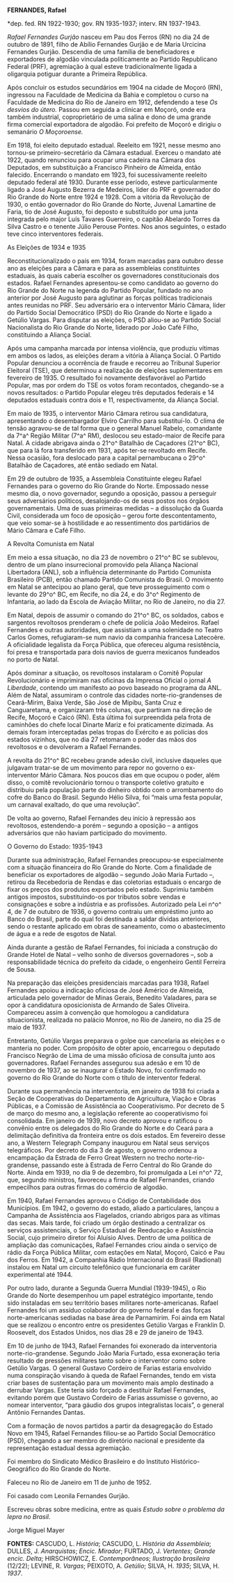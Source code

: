 **FERNANDES, Rafael**

\*dep. fed. RN 1922-1930; gov. RN 1935-1937; interv. RN 1937-1943.

*Rafael Fernandes Gurjão* nasceu em Pau dos Ferros (RN) no dia 24 de
outubro de 1891, filho de Abílio Fernandes Gurjão e de Maria Urcicina
Fernandes Gurjão. Descendia de uma família de beneficiadores e
exportadores de algodão vinculada politicamente ao Partido Republicano
Federal (PRF), agremiação à qual esteve tradicionalmente ligada a
oligarquia potiguar durante a Primeira República.

Após concluir os estudos secundários em 1904 na cidade de Moçoró (RN),
ingressou na Faculdade de Medicina da Bahia e completou o curso na
Faculdade de Medicina do Rio de Janeiro em 1912, defendendo a tese *Os
desvios do útero.* Passou em seguida a clinicar em Moçoró, onde era
também industrial, coproprietário de uma salina e dono de uma grande
firma comercial exportadora de algodão. Foi prefeito de Moçoró e dirigiu
o semanário *O Moçoroense.*

Em 1918, foi eleito deputado estadual. Reeleito em 1921, nesse mesmo ano
tornou-se primeiro-secretário da Câmara estadual. Exerceu o mandato até
1922, quando renunciou para ocupar uma cadeira na Câmara dos Deputados,
em substituição a Francisco Pinheiro de Almeida, então falecido.
Encerrando o mandato em 1923, foi sucessivamente reeleito deputado
federal até 1930. Durante esse período, esteve particularmente ligado a
José Augusto Bezerra de Medeiros, líder do PRF e governador do Rio
Grande do Norte entre 1924 e 1928. Com a vitória da Revolução de 1930, o
então governador do Rio Grande do Norte, Juvenal Lamartine de Faria, tio
de José Augusto, foi deposto e substituído por uma junta integrada pelo
major Luís Tavares Guerreiro, o capitão Abelardo Torres da Silva Castro
e o tenente Júlio Perouse Pontes. Nos anos seguintes, o estado teve
cinco interventores federais.

As Eleições de 1934 e 1935

Reconstitucionalizado o país em 1934, foram marcadas para outubro desse
ano as eleições para a Câmara e para as assembleias constituintes
estaduais, às quais caberia escolher os governadores constitucionais dos
estados. Rafael Fernandes apresentou-se como candidato ao governo do Rio
Grande do Norte na legenda do Partido Popular, fundado no ano anterior
por José Augusto para aglutinar as forças políticas tradicionais antes
reunidas no PRF. Seu adversário era o interventor Mário Câmara, líder do
Partido Social Democrático (PSD) do Rio Grande do Norte e ligado a
Getúlio Vargas. Para disputar as eleições, o PSD aliou-se ao Partido
Social Nacionalista do Rio Grande do Norte, liderado por João Café
Filho, constituindo a Aliança Social.

Após uma campanha marcada por intensa violência, que produziu vítimas em
ambos os lados, as eleições deram a vitória à Aliança Social. O Partido
Popular denunciou a ocorrência de fraude e recorreu ao Tribunal Superior
Eleitoral (TSE), que determinou a realização de eleições suplementares
em fevereiro de 1935. O resultado foi novamente desfavorável ao Partido
Popular, mas por ordem do TSE os votos foram recontados, chegando-se a
novos resultados: o Partido Popular elegeu três deputados federais e 14
deputados estaduais contra dois e 11, respectivamente, da Aliança
Social.

Em maio de 1935, o interventor Mário Câmara retirou sua candidatura,
apresentando o desembargador Elviro Carrilho para substituí-lo. O clima
de tensão agravou-se de tal forma que o general Manuel Rabelo,
comandante da 7^a^ Região Militar (7^a^ RM), deslocou seu estado-maior
de Recife para Natal. A cidade abrigava ainda o 21^o^ Batalhão de
Caçadores (21^o^ BC), que para lá fora transferido em 1931, após ter-se
revoltado em Recife. Nessa ocasião, fora deslocado para a capital
pernambucana o 29^o^ Batalhão de Caçadores, até então sediado em Natal.

Em 29 de outubro de 1935, a Assembleia Constituinte elegeu Rafael
Fernandes para o governo do Rio Grande do Norte. Empossado nesse mesmo
dia, o novo governador, segundo a oposição, passou a perseguir seus
adversários políticos, desalojando-os de seus postos nos órgãos
governamentais. Uma de suas primeiras medidas – a dissolução da Guarda
Civil, considerada um foco de oposição – gerou forte descontentamento,
que veio somar-se à hostilidade e ao ressentimento dos partidários de
Mário Câmara e Café Filho.

A Revolta Comunista em Natal

Em meio a essa situação, no dia 23 de novembro o 21^o^ BC se sublevou,
dentro de um plano insurrecional promovido pela Aliança Nacional
Libertadora (ANL), sob a influência determinante do Partido Comunista
Brasileiro (PCB), então chamado Partido Comunista do Brasil. O movimento
em Natal se antecipou ao plano geral, que teve prosseguimento com o
levante do 29^o^ BC, em Recife, no dia 24, e do 3^o^ Regimento de
Infantaria, ao lado da Escola de Aviação Militar, no Rio de Janeiro, no
dia 27.

Em Natal, depois de assumir o comando do 21^o^ BC, os soldados, cabos e
sargentos revoltosos prenderam o chefe de polícia João Medeiros. Rafael
Fernandes e outras autoridades, que assistiam a uma solenidade no Teatro
Carlos Gomes, refugiaram-se num navio da companhia francesa Latecoère. A
oficialidade legalista da Força Pública, que ofereceu alguma
resistência, foi presa e transportada para dois navios de guerra
mexicanos fundeados no porto de Natal.

Após dominar a situação, os revoltosos instalaram o Comitê Popular
Revolucionário e imprimiram nas oficinas da Imprensa Oficial o jornal *A
Liberdade*, contendo um manifesto ao povo baseado no programa da ANL.
Além de Natal, assumiram o controle das cidades norte-rio-grandenses de
Ceará-Mirim, Baixa Verde, São José de Mipibu, Santa Cruz e Canguaretama,
e organizaram três colunas, que partiram na direção de Recife, Moçoró e
Caicó (RN). Esta última foi surpreendida pela frota de caminhões do
chefe local Dinarte Mariz e foi praticamente dizimada. As demais foram
interceptadas pelas tropas do Exército e as polícias dos estados
vizinhos, que no dia 27 retomaram o poder das mãos dos revoltosos e o
devolveram a Rafael Fernandes.

A revolta do 21^o^ BC recebeu grande adesão civil, inclusive daqueles
que julgavam tratar-se de um movimento para repor no governo o
ex-interventor Mário Câmara. Nos poucos dias em que ocupou o poder, além
disso, o comitê revolucionário tornou o transporte coletivo gratuito e
distribuiu pela população parte do dinheiro obtido com o arrombamento do
cofre do Banco do Brasil. Segundo Hélio Silva, foi “mais uma festa
popular, um carnaval exaltado, do que uma revolução”.

De volta ao governo, Rafael Fernandes deu início à repressão aos
revoltosos, estendendo-a porém – segundo a oposição – a antigos
adversários que não haviam participado do movimento.

O Governo do Estado: 1935-1943

Durante sua administração, Rafael Fernandes preocupou-se especialmente
com a situação financeira do Rio Grande do Norte. Com a finalidade de
beneficiar os exportadores de algodão – segundo João Maria Furtado –,
retirou da Recebedoria de Rendas e das coletorias estaduais o encargo de
fixar os preços dos produtos exportados pelo estado. Suprimiu também
antigos impostos, substituindo-os por tributos sobre vendas e
consignações e sobre a indústria e as profissões. Autorizado pela Lei
n^o^ 4, de 7 de outubro de 1936, o governo contraiu um empréstimo junto
ao Banco do Brasil, parte do qual foi destinada a saldar dívidas
anteriores, sendo o restante aplicado em obras de saneamento, como o
abastecimento de água e a rede de esgotos de Natal.

Ainda durante a gestão de Rafael Fernandes, foi iniciada a construção do
Grande Hotel de Natal – velho sonho de diversos governadores –, sob a
responsabilidade técnica do prefeito da cidade, o engenheiro Gentil
Ferreira de Sousa.

Na preparação das eleições presidenciais marcadas para 1938, Rafael
Fernandes apoiou a indicação oficiosa de José Américo de Almeida,
articulada pelo governador de Minas Gerais, Benedito Valadares, para se
opor à candidatura oposicionista de Armando de Sales Oliveira.
Compareceu assim à convenção que homologou a candidatura situacionista,
realizada no palácio Monroe, no Rio de Janeiro, no dia 25 de maio de
1937.

Entretanto, Getúlio Vargas preparava o golpe que cancelaria as eleições
e o manteria no poder. Com propósito de obter apoio, encarregou o
deputado Francisco Negrão de Lima de uma missão oficiosa de consulta
junto aos governadores. Rafael Fernandes assegurou sua adesão e em 10 de
novembro de 1937, ao se inaugurar o Estado Novo, foi confirmado no
governo do Rio Grande do Norte com o título de interventor federal.

Durante sua permanência na interventoria, em janeiro de 1938 foi criada
a Seção de Cooperativas do Departamento de Agricultura, Viação e Obras
Públicas, e a Comissão de Assistência ao Cooperativismo. Por decreto de
5 de março do mesmo ano, a legislação referente ao cooperativismo foi
consolidada. Em janeiro de 1939, novo decreto aprovou e ratificou o
convênio entre os delegados do Rio Grande do Norte e do Ceará para a
delimitação definitiva da fronteira entre os dois estados. Em fevereiro
desse ano, a Western Telegraph Company inaugurou em Natal seus serviços
telegráficos. Por decreto do dia 3 de agosto, o governo ordenou a
encampação da Estrada de Ferro Great Western no trecho
norte-rio-grandense, passando este à Estrada de Ferro Central do Rio
Grande do Norte. Ainda em 1939, no dia 9 de dezembro, foi promulgada a
Lei n^o^ 72, que, segundo ministros, favoreceu a firma de Rafael
Fernandes, criando empecilhos para outras firmas do comércio de algodão.

Em 1940, Rafael Fernandes aprovou o Código de Contabilidade dos
Municípios. Em 1942, o governo do estado, aliado a particulares, lançou
a Campanha de Assistência aos Flagelados, criando abrigos para as
vítimas das secas. Mais tarde, foi criado um órgão destinado a
centralizar os serviços assistenciais, o Serviço Estadual de Reeducação
e Assistência Social, cujo primeiro diretor foi Aluísio Alves. Dentro de
uma política de ampliação das comunicações, Rafael Fernandes criou ainda
o serviço de rádio da Força Pública Militar, com estações em Natal,
Moçoró, Caicó e Pau dos Ferros. Em 1942, a Companhia Rádio Internacional
do Brasil (Radional) instalou em Natal um circuito telefônico que
funcionaria em caráter experimental até 1944.

Por outro lado, durante a Segunda Guerra Mundial (1939-1945), o Rio
Grande do Norte desempenhou um papel estratégico importante, tendo sido
instaladas em seu território bases militares norte-americanas. Rafael
Fernandes foi um assíduo colaborador do governo federal e das forças
norte-americanas sediadas na base área de Parnamirim. Foi ainda em Natal
que se realizou o encontro entre os presidentes Getúlio Vargas e
Franklin D. Roosevelt, dos Estados Unidos, nos dias 28 e 29 de janeiro
de 1943.

Em 10 de junho de 1943, Rafael Fernandes foi exonerado da interventoria
norte-rio-grandense. Segundo João Maria Furtado, essa exoneração teria
resultado de pressões militares tanto sobre o interventor como sobre
Getúlio Vargas. O general Gustavo Cordeiro de Farias estaria envolvido
numa conspiração visando à queda de Rafael Fernandes, tendo em vista
criar bases de sustentação para um movimento mais amplo destinado a
derrubar Vargas. Este teria sido forçado a destituir Rafael Fernandes,
evitando porém que Gustavo Cordeiro de Farias assumisse o governo, ao
nomear interventor, “para gáudio dos grupos integralistas locais”, o
general Antônio Fernandes Dantas.

Com a formação de novos partidos a partir da desagregação do Estado Novo
em 1945, Rafael Fernandes filiou-se ao Partido Social Democrático (PSD),
chegando a ser membro do diretório nacional e presidente da
representação estadual dessa agremiação.

Foi membro do Sindicato Médico Brasileiro e do Instituto
Histórico-Geográfico do Rio Grande do Norte.

Faleceu no Rio de Janeiro em 11 de junho de 1952.

Foi casado com Leonila Fernandes Gurjão.

Escreveu obras sobre medicina, entre as quais *Estudo sobre o problema
da lepra no Brasil.*

Jorge Miguel Mayer

**FONTES:** CASCUDO, L. *História*; CASCUDO, L. *História da
Assembleia*; DULLES, J. *Anarquistas*; *Encic. Mirador*; FURTADO, J.
*Vertentes*; *Grande encic. Delta*; HIRSCHOWICZ, E. *Contemporâneos*;
*Ilustração brasileira* (12/22); LEVINE, R. *Vargas*; PEIXOTO, A.
*Getúlio*; SILVA, H. *1935*; SILVA, H. *1937*.
